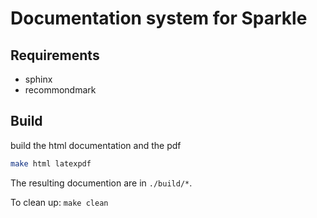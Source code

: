 # Documentation system for Sparkle

## Requirements
* sphinx
* recommondmark

## Build

build the html documentation and the pdf
```bash
make html latexpdf
```

The resulting documention are in `./build/*`.

To clean up: `make clean`
